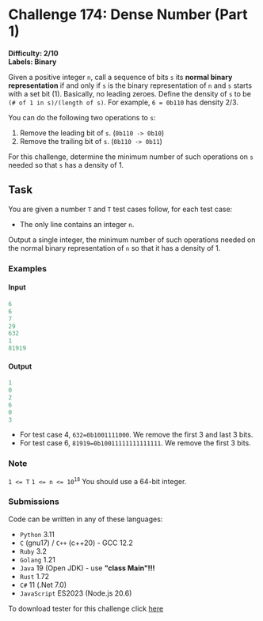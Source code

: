 # Challenge 174: Dense Number (Part 1)

**Difficulty: 2/10  
Labels: Binary**

Given a positive integer `n`, call a sequence of bits `s` its **normal binary representation** if and only if `s` is the binary representation of `n` and `s` starts with a set bit (1). Basically, no leading zeroes.
Define the density of `s` to be `(# of 1 in s)/(length of s)`. For example, `6 = 0b110` has density 2/3.

You can do the following two operations to `s`:

1. Remove the leading bit of `s`. (`0b110 -> 0b10`)
2. Remove the trailing bit of `s`. (`0b110 -> 0b11`)

For this challenge, determine the minimum number of such operations on `s` needed so that `s` has a density of 1.

## Task

You are given a number `T` and `T` test cases follow, for each test case:

- The only line contains an integer `n`.

Output a single integer, the minimum number of such operations needed on the normal binary representation of `n` so that it has a density of 1.

### Examples

#### Input

```rust
6
6
7
29
632
1
81919
```

#### Output

```rust
1
0
2
6
0
3
```

- For test case 4, `632=0b1001111000`. We remove the first 3 and last 3 bits.
- For test case 6, `81919=0b10011111111111111`. We remove the first 3 bits.

### Note

`1 <= T`
`1 <= n <= 10`<sup>`18`</sup>
You should use a 64-bit integer.

### Submissions

Code can be written in any of these languages:

- `Python` 3.11
- `C` (gnu17) / `C++` (c++20) - GCC 12.2
- `Ruby` 3.2
- `Golang` 1.21
- `Java` 19 (Open JDK) - use ****"class Main"!!!****
- `Rust` 1.72
- `C#` 11 (.Net 7.0)
- `JavaScript` ES2023 (Node.js 20.6)

To download tester for this challenge click [here](https://downgit.github.io/#/home?url=https://github.com/Pomroka/PreviousChallenges/tree/main/Challenge_174)
